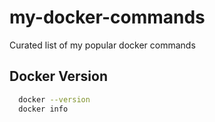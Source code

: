 # my-docker-commands
Curated list of my popular docker commands

## Docker Version
```bash
  docker --version
  docker info
```
